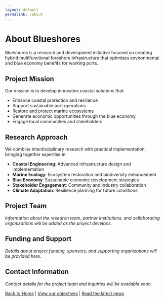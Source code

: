 ```yaml
---
layout: default
permalink: /about
---
```


# About Blueshores

Blueshores is a research and development initiative focused on creating hybrid multifunctional foreshore infrastructure that optimises environmental and blue economy benefits for working ports.

## Project Mission

Our mission is to develop innovative coastal solutions that:

- Enhance coastal protection and resilience
- Support sustainable port operations
- Restore and protect marine ecosystems
- Generate economic opportunities through the blue economy
- Engage local communities and stakeholders

## Research Approach

We combine interdisciplinary research with practical implementation, bringing together expertise in:

- **Coastal Engineering**: Advanced infrastructure design and implementation
- **Marine Ecology**: Ecosystem restoration and biodiversity enhancement
- **Blue Economy**: Sustainable economic development strategies
- **Stakeholder Engagement**: Community and industry collaboration
- **Climate Adaptation**: Resilience planning for future conditions

## Project Team

*Information about the research team, partner institutions, and collaborating organizations will be added as the project develops.*

## Funding and Support

*Details about project funding, sponsors, and supporting organizations will be provided here.*

## Contact Information

*Contact details for the project team and inquiries will be available soon.*

[Back to Home](/) | [View our objectives](/objectives) | [Read the latest news](/news/)